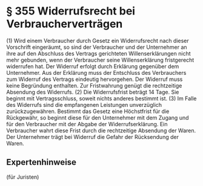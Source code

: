 # § 355 Widerrufsrecht bei Verbraucherverträgen
(1) Wird einem Verbraucher durch Gesetz ein Widerrufsrecht nach dieser Vorschrift eingeräumt, so sind der Verbraucher und der Unternehmer an ihre auf den Abschluss des Vertrags gerichteten Willenserklärungen nicht mehr gebunden, wenn der Verbraucher seine Willenserklärung fristgerecht widerrufen hat. Der Widerruf erfolgt durch Erklärung gegenüber dem Unternehmer. Aus der Erklärung muss der Entschluss des Verbrauchers zum Widerruf des Vertrags eindeutig hervorgehen. Der Widerruf muss keine Begründung enthalten. Zur Fristwahrung genügt die rechtzeitige Absendung des Widerrufs.
(2) Die Widerrufsfrist beträgt 14 Tage. Sie beginnt mit Vertragsschluss, soweit nichts anderes bestimmt ist.
(3) Im Falle des Widerrufs sind die empfangenen Leistungen unverzüglich zurückzugewähren. Bestimmt das Gesetz eine Höchstfrist für die Rückgewähr, so beginnt diese für den Unternehmer mit dem Zugang und für den Verbraucher mit der Abgabe der Widerrufserklärung. Ein Verbraucher wahrt diese Frist durch die rechtzeitige Absendung der Waren. Der Unternehmer trägt bei Widerruf die Gefahr der Rücksendung der Waren.
## Expertenhinweise
(für Juristen)